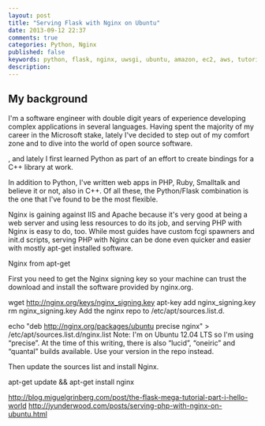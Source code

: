 ```yaml
---
layout: post
title: "Serving Flask with Nginx on Ubuntu"
date: 2013-09-12 22:37
comments: true
categories: Python, Nginx
published: false
keywords: python, flask, nginx, uwsgi, ubuntu, amazon, ec2, aws, tutorial
description: 
---
```


My background
-------------
I'm a software engineer with double digit years of experience developing complex applications in several languages. Having spent the majority of my career in the Microsoft stake, lately I've decided to step out of my comfort zone and to dive into the world of open source software.


, and lately   I first learned Python as part of an effort to create bindings for a C++ library at work.

In addition to Python, I've written web apps in PHP, Ruby, Smalltalk and believe it or not, also in C++. Of all these, the Python/Flask combination is the one that I've found to be the most flexible.



Nginx is gaining against IIS and Apache because it's very good at being a web server and using less resources to do its job, and serving PHP with Nginx is easy to do, too. While most guides have custom fcgi spawners and init.d scripts, serving PHP with Nginx can be done even quicker and easier with mostly apt-get installed software.


Nginx from apt-get

First you need to get the Nginx signing key so your machine can trust the download and install the software provided by nginx.org.

wget http://nginx.org/keys/nginx_signing.key
apt-key add nginx_signing.key
rm nginx_signing.key
Add the nginx repo to /etc/apt/sources.list.d.

echo "deb http://nginx.org/packages/ubuntu precise nginx" > /etc/apt/sources.list.d/nginx.list
Note: I'm on Ubuntu 12.04 LTS so I'm using “precise”. At the time of this writing, there is also “lucid”, “oneiric” and “quantal” builds available. Use your version in the repo instead.

Then update the sources list and install Nginx.

apt-get update && apt-get install nginx



http://blog.miguelgrinberg.com/post/the-flask-mega-tutorial-part-i-hello-world
http://jyunderwood.com/posts/serving-php-with-nginx-on-ubuntu.html